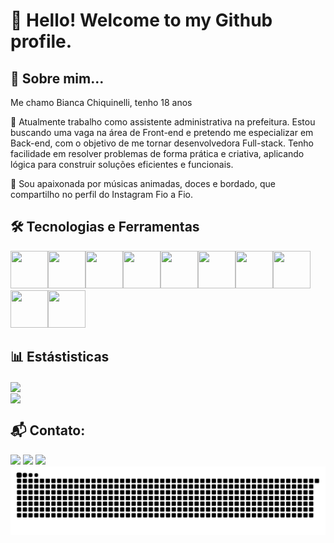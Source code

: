 # 👋 Hello! Welcome to my Github profile. 
## :woman: Sobre mim...
Me chamo Bianca Chiquinelli, tenho 18 anos

💼 Atualmente trabalho como assistente administrativa na prefeitura. Estou buscando uma vaga na área de Front-end e pretendo me especializar em Back-end, com o objetivo de me tornar desenvolvedora Full-stack. Tenho facilidade em resolver problemas de forma prática e criativa, aplicando lógica para construir soluções eficientes e funcionais.


:sparkling_heart: Sou apaixonada por músicas animadas, doces e bordado, que compartilho no perfil do Instagram Fio a Fio.
## 🛠 Tecnologias e Ferramentas
<img src="https://cdn.jsdelivr.net/gh/devicons/devicon@latest/icons/css3/css3-original-wordmark.svg" width="60" height="60"/><img src="https://cdn.jsdelivr.net/gh/devicons/devicon@latest/icons/html5/html5-original-wordmark.svg" width="60" height="60"/><img src="https://cdn.jsdelivr.net/gh/devicons/devicon@latest/icons/javascript/javascript-plain.svg" width="60" height="60"/><img src="https://cdn.jsdelivr.net/gh/devicons/devicon@latest/icons/git/git-original-wordmark.svg" width="60" height="60"/><img src="https://cdn.jsdelivr.net/gh/devicons/devicon@latest/icons/github/github-original-wordmark.svg" width="60" height="60" /><img src="https://cdn.jsdelivr.net/gh/devicons/devicon@latest/icons/inkscape/inkscape-original-wordmark.svg" width="60" height="60"/><img src="https://cdn.jsdelivr.net/gh/devicons/devicon@latest/icons/markdown/markdown-original.svg" width="60" height="60"/><img src="https://cdn.jsdelivr.net/gh/devicons/devicon@latest/icons/notion/notion-plain.svg" width="60" height="60"/><img src="https://cdn.jsdelivr.net/gh/devicons/devicon@latest/icons/vercel/vercel-line-wordmark.svg" width="60" height="60"/><img src="https://cdn.jsdelivr.net/gh/devicons/devicon@latest/icons/visualstudio/visualstudio-original.svg" width="60" height="60" />

## 📊 Estástisticas

<div>
<a href="https://github.com/chiquinelli-bia"><img loading="lazy" img align="center" height="180em" src="https://github-readme-stats.vercel.app/api/top-langs/?username=chiquinelli-bia&layout=compact&langs_count=7&theme=dracula"/></a>          
</div>
<div>
<a href="https://github.com/chiquinelli-bia"><img loading="lazy" img align="center" height="180em" src="https://github-readme-stats.vercel.app/api?username=chiquinelli-bia&show_icons=true&theme=dracula&include_all_commits=true&count_private=true"/></a>
</div>
          
## 📬 Contato:
<div>
<a href="https://instagram.com/biancachiquinelli" target="_blank"><img loading="lazy" src="https://img.shields.io/badge/-Instagram-%23E4405F?style=for-the-badge&logo=instagram&logoColor=white" target="_blank"></a>
<a href = "mailto:bchiquinelli24@gmail.com"><img loading="lazy" src="https://img.shields.io/badge/Gmail-D14836?style=for-the-badge&logo=gmail&logoColor=white" target="_blank"></a>
<a href="https://www.linkedin.com/in/bianca-chiquinelli-186004253/" target="_blank"><img loading="lazy" src="https://img.shields.io/badge/-LinkedIn-%230077B5?style=for-the-badge&logo=linkedin&logoColor=white" target="_blank"></a>   
</div>

<picture>
  <source media="(prefers-color-scheme: dark)" srcset="https://raw.githubusercontent.com/chiquinelli-bia/chiquinelli-bia/output/github-snake-dark.svg" />
  <source media="(prefers-color-scheme: light)" srcset="https://raw.githubusercontent.com/chiquinelli-bia/chiquinelli-bia/output/github-snake.svg" />
  <img alt="github-snake" src="https://raw.githubusercontent.com/chiquinelli-bia/chiquinelli-bia/output/github-snake.svg" />
</picture>

          
          
          
          
          
          
          
          
          
